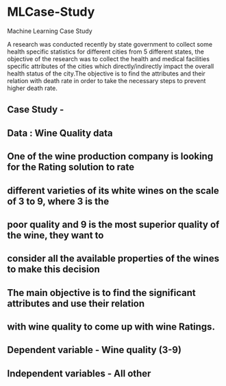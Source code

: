 # MLCase-Study
Machine Learning Case Study

A research was conducted recently by state government to collect some health specific statistics for different cities from 5 different states, the objective of the research was to collect the health and  medical facilities specific attributes of the cities which directly/indirectly impact the overall health status of the city.The objective is to find the attributes and their relation with death rate in order to take the necessary steps to prevent higher death rate.



## Case Study -
## Data : Wine Quality data

## One of the wine production company is looking for the Rating solution to rate 
## different varieties of its white wines on the scale of 3 to 9, where 3 is the 
## poor quality and 9 is the most superior quality of the wine, they want to 
## consider all the available properties of the wines to make this decision
## The main objective is to find the significant attributes and use their relation
## with wine quality to come up with wine Ratings.

## Dependent variable - Wine quality (3-9)
## Independent variables - All other
